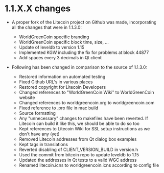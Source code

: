 1.1.X.X changes
===============

- A proper fork of the Litecoin project on Github was made, incorporating all the changes that were in 1.1.3.0:
  - WorldGreenCoin specific branding
  - WorldGreenCoin specific block time, size, ...
  - Update of leveldb to version 1.15
  - Implemented KGW including the fix for problems at block 44877
  - Add spaces every 3 decimals in Qt client
  
- Following has been changed in comparison to the source of 1.1.3.0:
  - Restored information on automated testing
  - Fixed Github URL's in various places
  - Restored copyright for Litecoin Developers
  - Changed references to "WorldGreenCoin Wiki" to WorldGreenCoin website
  - Changed references to worldgreencoin.org to worldgreencoin.com
  - Fixed reference to .pro file in mac build
  - Source formatting
  - Any "unnecessary" changes to makefiles have been reverted. If Litecoin can build it like this, we should be able to do so too
  - Kept references to Litecoin Wiki for SSL setup instructions as we don't have any (yet)
  - Removed Litecoin addresses from Qt dialog box examples
  - Kept <defaultcodec> tags in translations
  - Reverted disabling of CLIENT_VERSION_BUILD in version.h
  - Used the commit from bitcoin repo to update leveldb to 1.15
  - Updated the addresses in Qt tests to a valid WGC address
  - Renamed litecoin.icns to worldgreencoin.icns according to config file
